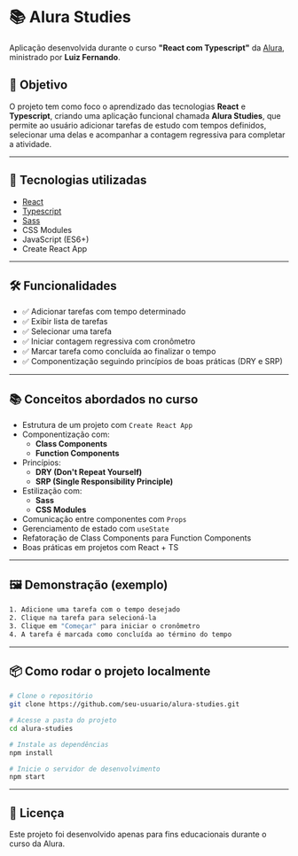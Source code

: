 # 📚 Alura Studies

Aplicação desenvolvida durante o curso **"React com Typescript"** da [Alura](https://www.alura.com.br), ministrado por **Luiz Fernando**.

## 🧠 Objetivo

O projeto tem como foco o aprendizado das tecnologias **React** e **Typescript**, criando uma aplicação funcional chamada **Alura Studies**, que permite ao usuário adicionar tarefas de estudo com tempos definidos, selecionar uma delas e acompanhar a contagem regressiva para completar a atividade.

---

## 🚀 Tecnologias utilizadas

- [React](https://reactjs.org/)  
- [Typescript](https://www.typescriptlang.org/)
- [Sass](https://sass-lang.com/)
- CSS Modules
- JavaScript (ES6+)
- Create React App

---

## 🛠️ Funcionalidades

- ✅ Adicionar tarefas com tempo determinado  
- ✅ Exibir lista de tarefas  
- ✅ Selecionar uma tarefa  
- ✅ Iniciar contagem regressiva com cronômetro  
- ✅ Marcar tarefa como concluída ao finalizar o tempo  
- ✅ Componentização seguindo princípios de boas práticas (DRY e SRP)

---

## 📚 Conceitos abordados no curso

- Estrutura de um projeto com `Create React App`
- Componentização com:
  - **Class Components**
  - **Function Components**
- Princípios:
  - **DRY (Don't Repeat Yourself)**
  - **SRP (Single Responsibility Principle)**
- Estilização com:
  - **Sass**
  - **CSS Modules**
- Comunicação entre componentes com `Props`
- Gerenciamento de estado com `useState`
- Refatoração de Class Components para Function Components
- Boas práticas em projetos com React + TS

---

## 🖼️ Demonstração (exemplo)

```bash
1. Adicione uma tarefa com o tempo desejado
2. Clique na tarefa para selecioná-la
3. Clique em "Começar" para iniciar o cronômetro
4. A tarefa é marcada como concluída ao término do tempo
```

---

## 📦 Como rodar o projeto localmente

```bash
# Clone o repositório
git clone https://github.com/seu-usuario/alura-studies.git

# Acesse a pasta do projeto
cd alura-studies

# Instale as dependências
npm install

# Inicie o servidor de desenvolvimento
npm start
```

---

## 📄 Licença

Este projeto foi desenvolvido apenas para fins educacionais durante o curso da Alura.